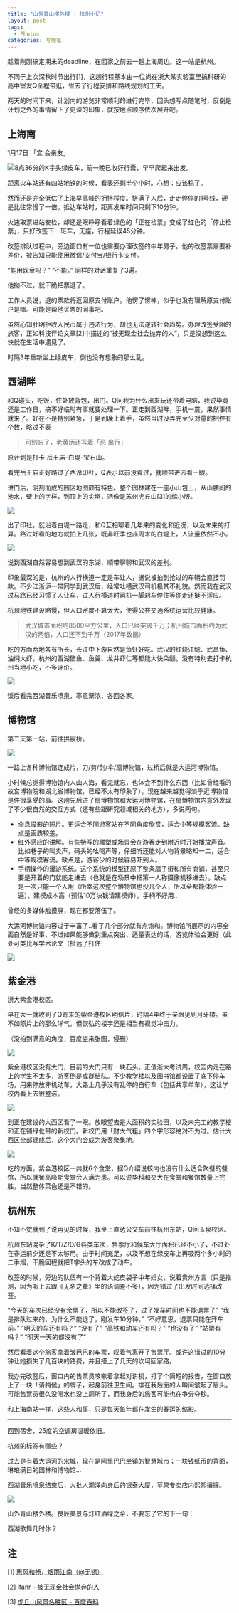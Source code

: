 ```yaml
---
title: "山外青山楼外楼 - 杭州小记"
layout: post
tags:
  - Photos
categories: 写随笔
---
```


趁着刚刚搞定期末的deadline，在回家之前去一趟上海周边。这一站是杭州。

<!-- more -->

不同于上次深秋时节出行[1]，这趟行程基本由一位尚在浙大某实验室里搞科研的高中室友Q全程带逛，省去了行程安排和路线规划的工夫。

两天的时间下来，计划内的游览非常顺利的进行完毕，回头想写点随笔时，反倒是计划之外的事情留下了更深的印象，就按地点顺序依次展开吧。

## 上海南

1月17日 「宜 会亲友」

![](https://github.com/HusterHope/blogimage/raw/master/20190119-1.jpeg)8点36分的K字头绿皮车，前一晚已收好行囊，早早爬起来出发。

距离火车站还有四站地铁的时候，看表还剩半个小时。心想：应该稳了。

然而还是完全低估了上海早高峰的拥挤程度。挤满了人后，走走停停的1号线，硬是比往常慢了一倍。抵达车站时，距离发车时间只剩下10分钟。

火速取票进站安检，却还是眼睁睁看着绿色的「正在检票」变成了红色的「停止检票」，只好改签下一班车，无座，行程延误45分钟。

改签排队过程中，旁边窗口有一位也需要办理改签的中年男子。他的改签票需要补差价，被告知只能使用微信/支付宝/银行卡支付。

“能用现金吗？” “不能。” 同样的对话重复了3遍。

他拗不过，就干脆把票退了。

工作人员说，退的票款将返回原支付账户。他愣了愣神，似乎也没有理解原支付账户是哪。可能是帮他买票的同事吧。

虽然心知肚明拒收人民币属于违法行为，却也无法逆转社会趋势。办理改签受阻的旅客，正如科技评论文章[2]中描述的“被无现金社会抛弃的人”，只是没想到这么快就在生活中遇见了。

时隔3年重新坐上绿皮车，倒也没有想象的那么乱。

## 西湖畔

和Q碰头，吃饭，住处放背包，出门。Q问我为什么出来玩还带着电脑，我说毕竟还是工作日，搞不好临时有事就要处理一下。正走到西湖畔，手机一震，果然事情就来了。好在不是特别紧急，于是到晚上着手，虽然当时没弄完至少对量的把控有个数，略过不表

> 可别忘了，老黄历还写着「忌 出行」

原计划是打卡 岳王庙-白堤-宝石山。

看完岳王庙正好路过了西泠印社，Q表示以前没看过，就顺带进园看一眼。

进门后，阴刻而成的园区地图颇有特色。整个园林建在一座小山包上，从山腰间的池水，壁上的字样，到顶上的尖塔，活像是苏州虎丘山[3]的缩小版。

![](https://github.com/HusterHope/blogimage/raw/master/20190119-2.jpeg)

出了印社，就沿着白堤一路走，和Q互相聊着几年来的变化和近况，以及未来的打算。路过好看的地方就拍上几张，既非旺季也非周末的白堤上，人流量依然不小。

![](https://github.com/HusterHope/blogimage/raw/master/20190119-3.jpeg)

说到西湖自然容易想到武汉的东湖，顺带聊聊和武汉的差别。

印象最深的是，杭州的人行横道一定是车让人，据说被拍到抢过的车辆会直接罚款。不少江浙沪一带同学到武汉后，经常吐槽武汉司机极其不礼貌。然而我在武汉过马路已经习惯了人让车，过人行横道时司机一脚刹车停住等你走还挺不适应。

杭州地铁建设略慢，但人口密度不算太大，使得公共交通系统运营比较健康。

> 武汉城市面积约8500平方公里，人口已经突破千万；杭州城市面积约为武汉的两倍，人口还不到千万（2017年数据）

吃的方面两地各有所长，长江中下游自然是鱼虾好吃。武汉的红烧江鲶、武昌鱼、油焖大虾，杭州的西湖醋鱼、鱼羹、龙井虾仁等都能大快朵颐。没有特别去打卡杭州当地小吃，不多评价。

![](https://github.com/HusterHope/blogimage/raw/master/20190119-4.jpeg)

饭后看完西湖音乐喷泉，寒意渐浓，各回各家。

## 博物馆

第二天第一站，前往拱宸桥。

![](https://github.com/HusterHope/blogimage/raw/master/20190119-5.jpeg)

一路上各种博物馆连成片，刀/剪/剑/伞/扇博物馆，过桥后就是大运河博物馆。

小时候总觉得博物馆内人山人海，看完就忘，也体会不到什么东西（比如曾经看的故宫博物院和湖北省博物馆，已经不太有印象了），现在越来越觉得淡季逛博物馆是件很享受的事。这趟先后进了扇博物馆和大运河博物馆，在扇博物馆内意外发现了不少很自然的交互方式（还有些跟研究领域相关的地方），多说两句。

* 全息投影的短片。更适合不同游客站在不同角度欣赏，适合中等规模客流。缺点是画质较差。
* 红外感应的讲解。有些特写的雕塑或场景会在游客走到附近时开始播放声音。比如巷子的叫卖声，码头的吆喝声等，仔细听还能对人物背景略知一二，适合中等规模客流。缺点是，游客少的时候容易吓到人。
* 手柄操作的漫游系统。这个系统的模型还原了整条扇子街和所有商铺，甚至只要是开着的门就能走进去（也就是在场景中把第一人称摄像机移进去）。缺点是一次只能一个人用（所幸这次整个博物馆也没几个人，所以全都能体验一遍），建模成本高（预估10万块钱请建模师），手柄不好用..

曾经的多媒体触摸屏，现在都要落伍了。

大运河博物馆内容过于丰富了..看了几个部分就有点饱和。博物馆所展示的内容全面自然是好事，不过如果能够做到重点突出、适量表达的话，游览体验会更好（此处可类比写学术论文（扯远了打住

![](https://github.com/HusterHope/blogimage/raw/master/20190119-6.jpeg)

## 紫金港

浙大紫金港校区。

早在大一就收到了Q寄来的紫金港校区明信片，时隔4年终于亲眼见到月牙楼。虽不如照片上的那么洋气，但恢弘的楼宇还是相当有视觉冲击力。

（没拍到满意的角度，百度盗来张图，侵删）

![](https://github.com/HusterHope/blogimage/raw/master/20190119-7.jpeg)

紫金港校区没有大门，目前的大门只有一块石头。正值浙大考试周，校园内走在路上的学生不太多，游客倒是成群结队。不少教学楼以及图书馆都设置了底下停车场，用来停放非机动车，大路上几乎没有乱停的自行车（包括共享单车），这让学校内看上去很整洁。

![](https://github.com/HusterHope/blogimage/raw/master/20190119-8.jpeg)

到正在建设的大西区看了一眼。放眼望去是大面积的实验田，以及未完工的教学楼和正在铺绿化带的新校门。新校门用「财大气粗」四个字形容绝对不为过。估计大西区全部建成后，这个大门会成为游客聚集地。

![](https://github.com/HusterHope/blogimage/raw/master/20190119-9.jpeg)

吃的方面，紫金港校区一共就6个食堂，据Q介绍说校内也没有什么适合聚餐的餐馆，所以就餐高峰期食堂会人满为患。可以说华科和交大在食堂和餐馆数量上完胜，当然整体菜色还是不错的。

## 杭州东

不知不觉就到了说再见的时候，我坐上直达公交车前往杭州东站，Q回玉泉校区。

杭州东站混杂了K/T/Z/D/G各类车次，售票厅和候车大厅面积已经不小了，不过处在春运前夕还是不太够用。由于时间充足，以及不想在绿皮车上再吸两个多小时的二手烟，干脆回程就把T字头的车改成了动车。

改签的时候，旁边的队伍有一个背着大蛇皮袋子中年妇女，说着贵州方言（只是推测，因为听上去跟《无名之辈》里的语调差不多），因为错过了出发时间选择改签。

“今天的车次已经没有余票了，所以不能改签了，过了发车时间也不能退票了” “我是排队过来的，为什么不能退了，刚发车10分钟。” “不好意思，退票只能在开车前。” ”明天的车还有吗？“ “没有了” “高铁和动车还有吗？” “也没有了” “站票有吗？” “明天一天的都没有了” 

然后看着这个旅客拿着皱巴巴的车票，叹着气离开了售票厅。或许这错过的10分钟让她损失了几百块的路费，并且搭上了几天的坎坷回家路。

我办完改签后，窗口内的售票员咳嗽着拿起对讲机，打了个简短的报告，在窗口放上了一块「请稍候」的牌子，起身前往卫生间。排在我后面的人瞬间皱起了眉头。可能售票员很久没喝水也没上厕所了，而我身后的旅客可能也在争分夺秒。

和上海南站一样，这些人和事，只是每天每年都在发生的春运的缩影。

---

回到宿舍，25度的空调房温暖依旧。

杭州的标签有哪些？

过去是有着大运河的宋城，现在是阿里巴巴坐镇的智慧城市；一块钱纸币的背面，琳琅满目的园林和博物馆...

西湖音乐喷泉结束后，大批人潮涌向身后的银泰大厦，苹果专卖店内熙熙攘攘。

![](https://github.com/HusterHope/blogimage/raw/master/20190119-10.jpeg)

山外青山楼外楼。良辰美景与灯红酒绿之余，不要忘了它的下一句：

西湖歌舞几时休？

## 注

\[1\] [惠风和畅，烟雨江南（@无锡）](https://leohope.com/%E5%86%99%E9%9A%8F%E7%AC%94/2018/11/11/jiang-nan/)

\[2\] [ifanr - 被无现金社会抛弃的人](http://www.ifanr.com/1162197?utm_source=rss&utm_medium=rss&utm_campaign=)

\[3\] [虎丘山风景名胜区 - 百度百科](https://baike.baidu.com/item/%E8%99%8E%E4%B8%98%E5%B1%B1%E9%A3%8E%E6%99%AF%E5%90%8D%E8%83%9C%E5%8C%BA/5635377?fromtitle=%E8%99%8E%E4%B8%98&fromid=85057&fr=aladdin)